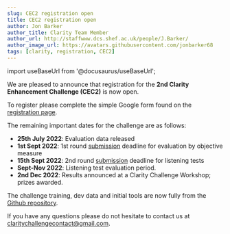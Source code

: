```yaml
---
slug: CEC2 registration open
title: CEC2 registration open
author: Jon Barker
author_title: Clarity Team Member
author_url: http://staffwww.dcs.shef.ac.uk/people/J.Barker/
author_image_url: https://avatars.githubusercontent.com/jonbarker68
tags: [clarity, registration, CEC2]
---
```


import useBaseUrl from '@docusaurus/useBaseUrl';

We are pleased to announce that registration for the **2nd Clarity Enhancement Challenge (CEC2)** is now open.

To register please complete the simple Google form found on the [registration page](../docs/cec2/taking_part/cec2_registration).

The remaining important dates for the challenge are as follows:

- **25th July 2022**: Evaluation data released
- **1st Sept 2022**: 1st round [submission](../docs/cec2/taking_part/cec2_submission) deadline for evaluation by objective measure
- **15th Sept 2022**: 2nd round [submission](../docs/cec2/taking_part/cec2_submission) deadline for listening tests
- **Sept-Nov 2022**: Listening test evaluation period.
- **2nd Dec 2022**:  Results announced at a Clarity Challenge Workshop; prizes awarded.

The challenge training, dev data and initial tools are now fully from the [Github repository](https://github.com/claritychallenge/clarity).

If you have any questions please do not hesitate to contact us at [claritychallengecontact@gmail.com](mailto:claritychallengecontact@gmail.com).
